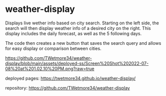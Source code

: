 # weather-display
Displays live wether info based on city search. Starting on the left side, the search will then display weather info of a desired city on the right. This display includes the daily forecast, as well as the 5 following days. 

The code then creates a new button that saves the search query and allows for easy display or comparison between cities.

https://github.com/TWetmore34/weather-display/blob/main/assets/deployed-ss/Screen%20Shot%202022-07-08%20at%201.02.10%20PM.png?raw=true


deployed pages: https://twetmore34.github.io/weather-display/

repository: https://github.com/TWetmore34/weather-display
